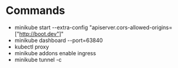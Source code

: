 # Commands
 - minikube start --extra-config "apiserver.cors-allowed-origins=["http://boot.dev"]"
 - minikube dashboard --port=63840
 - kubectl proxy
 - minikube addons enable ingress
 - minikube tunnel -c
